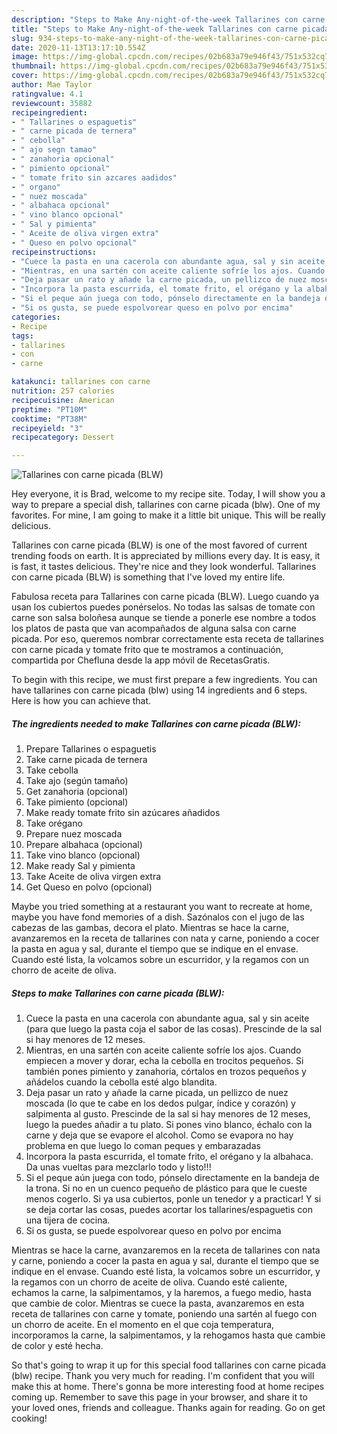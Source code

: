 ```yaml
---
description: "Steps to Make Any-night-of-the-week Tallarines con carne picada (BLW)"
title: "Steps to Make Any-night-of-the-week Tallarines con carne picada (BLW)"
slug: 934-steps-to-make-any-night-of-the-week-tallarines-con-carne-picada-blw
date: 2020-11-13T13:17:10.554Z
image: https://img-global.cpcdn.com/recipes/02b683a79e946f43/751x532cq70/tallarines-con-carne-picada-blw-foto-principal.jpg
thumbnail: https://img-global.cpcdn.com/recipes/02b683a79e946f43/751x532cq70/tallarines-con-carne-picada-blw-foto-principal.jpg
cover: https://img-global.cpcdn.com/recipes/02b683a79e946f43/751x532cq70/tallarines-con-carne-picada-blw-foto-principal.jpg
author: Mae Taylor
ratingvalue: 4.1
reviewcount: 35882
recipeingredient:
- " Tallarines o espaguetis"
- " carne picada de ternera"
- " cebolla"
- " ajo segn tamao"
- " zanahoria opcional"
- " pimiento opcional"
- " tomate frito sin azcares aadidos"
- " organo"
- " nuez moscada"
- " albahaca opcional"
- " vino blanco opcional"
- " Sal y pimienta"
- " Aceite de oliva virgen extra"
- " Queso en polvo opcional"
recipeinstructions:
- "Cuece la pasta en una cacerola con abundante agua, sal y sin aceite (para que luego la pasta coja el sabor de las cosas). Prescinde de la sal si hay menores de 12 meses."
- "Mientras, en una sartén con aceite caliente sofríe los ajos. Cuando empiecen a mover y dorar, echa la cebolla en trocitos pequeños. Si también pones pimiento y zanahoria, córtalos en trozos pequeños y añádelos cuando la cebolla esté algo blandita."
- "Deja pasar un rato y añade la carne picada, un pellizco de nuez moscada (lo que te cabe en los dedos pulgar, índice y corazón) y salpimenta al gusto. Prescinde de la sal si hay menores de 12 meses, luego la puedes añadir a tu plato. Si pones vino blanco, échalo con la carne y deja que se evapore el alcohol. Como se evapora no hay problema en que luego lo coman peques y embarazadas"
- "Incorpora la pasta escurrida, el tomate frito, el orégano y la albahaca. Da unas vueltas para mezclarlo todo y listo!!!"
- "Si el peque aún juega con todo, pónselo directamente en la bandeja de la trona. Si no en un cuenco pequeño de plástico para que le cueste menos cogerlo. Si ya usa cubiertos, ponle un tenedor y a practicar! Y si se deja cortar las cosas, puedes acortar los tallarines/espaguetis con una tijera de cocina."
- "Si os gusta, se puede espolvorear queso en polvo por encima"
categories:
- Recipe
tags:
- tallarines
- con
- carne

katakunci: tallarines con carne 
nutrition: 257 calories
recipecuisine: American
preptime: "PT10M"
cooktime: "PT38M"
recipeyield: "3"
recipecategory: Dessert

---
```



![Tallarines con carne picada (BLW)](https://img-global.cpcdn.com/recipes/02b683a79e946f43/751x532cq70/tallarines-con-carne-picada-blw-foto-principal.jpg)

Hey everyone, it is Brad, welcome to my recipe site. Today, I will show you a way to prepare a special dish, tallarines con carne picada (blw). One of my favorites. For mine, I am going to make it a little bit unique. This will be really delicious.

Tallarines con carne picada (BLW) is one of the most favored of current trending foods on earth. It is appreciated by millions every day. It is easy, it is fast, it tastes delicious. They're nice and they look wonderful. Tallarines con carne picada (BLW) is something that I've loved my entire life.

Fabulosa receta para Tallarines con carne picada (BLW). Luego cuando ya usan los cubiertos puedes ponérselos. No todas las salsas de tomate con carne son salsa boloñesa aunque se tiende a ponerle ese nombre a todos los platos de pasta que van acompañados de alguna salsa con carne picada. Por eso, queremos nombrar correctamente esta receta de tallarines con carne picada y tomate frito que te mostramos a continuación, compartida por Chefluna desde la app móvil de RecetasGratis.


To begin with this recipe, we must first prepare a few ingredients. You can have tallarines con carne picada (blw) using 14 ingredients and 6 steps. Here is how you can achieve that.

<!--inarticleads1-->

##### The ingredients needed to make Tallarines con carne picada (BLW):

1. Prepare  Tallarines o espaguetis
1. Take  carne picada de ternera
1. Take  cebolla
1. Take  ajo (según tamaño)
1. Get  zanahoria (opcional)
1. Take  pimiento (opcional)
1. Make ready  tomate frito sin azúcares añadidos
1. Take  orégano
1. Prepare  nuez moscada
1. Prepare  albahaca (opcional)
1. Take  vino blanco (opcional)
1. Make ready  Sal y pimienta
1. Take  Aceite de oliva virgen extra
1. Get  Queso en polvo (opcional)


Maybe you tried something at a restaurant you want to recreate at home, maybe you have fond memories of a dish. Sazónalos con el jugo de las cabezas de las gambas, decora el plato. Mientras se hace la carne, avanzaremos en la receta de tallarines con nata y carne, poniendo a cocer la pasta en agua y sal, durante el tiempo que se indique en el envase. Cuando esté lista, la volcamos sobre un escurridor, y la regamos con un chorro de aceite de oliva. 

<!--inarticleads2-->

##### Steps to make Tallarines con carne picada (BLW):

1. Cuece la pasta en una cacerola con abundante agua, sal y sin aceite (para que luego la pasta coja el sabor de las cosas). Prescinde de la sal si hay menores de 12 meses.
1. Mientras, en una sartén con aceite caliente sofríe los ajos. Cuando empiecen a mover y dorar, echa la cebolla en trocitos pequeños. Si también pones pimiento y zanahoria, córtalos en trozos pequeños y añádelos cuando la cebolla esté algo blandita.
1. Deja pasar un rato y añade la carne picada, un pellizco de nuez moscada (lo que te cabe en los dedos pulgar, índice y corazón) y salpimenta al gusto. Prescinde de la sal si hay menores de 12 meses, luego la puedes añadir a tu plato. Si pones vino blanco, échalo con la carne y deja que se evapore el alcohol. Como se evapora no hay problema en que luego lo coman peques y embarazadas
1. Incorpora la pasta escurrida, el tomate frito, el orégano y la albahaca. Da unas vueltas para mezclarlo todo y listo!!!
1. Si el peque aún juega con todo, pónselo directamente en la bandeja de la trona. Si no en un cuenco pequeño de plástico para que le cueste menos cogerlo. Si ya usa cubiertos, ponle un tenedor y a practicar! Y si se deja cortar las cosas, puedes acortar los tallarines/espaguetis con una tijera de cocina.
1. Si os gusta, se puede espolvorear queso en polvo por encima


Mientras se hace la carne, avanzaremos en la receta de tallarines con nata y carne, poniendo a cocer la pasta en agua y sal, durante el tiempo que se indique en el envase. Cuando esté lista, la volcamos sobre un escurridor, y la regamos con un chorro de aceite de oliva. Cuando esté caliente, echamos la carne, la salpimentamos, y la haremos, a fuego medio, hasta que cambie de color. Mientras se cuece la pasta, avanzaremos en esta receta de tallarines con carne y tomate, poniendo una sartén al fuego con un chorro de aceite. En el momento en el que coja temperatura, incorporamos la carne, la salpimentamos, y la rehogamos hasta que cambie de color y esté hecha. 

So that's going to wrap it up for this special food tallarines con carne picada (blw) recipe. Thank you very much for reading. I'm confident that you will make this at home. There's gonna be more interesting food at home recipes coming up. Remember to save this page in your browser, and share it to your loved ones, friends and colleague. Thanks again for reading. Go on get cooking!
